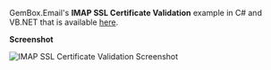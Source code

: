 GemBox.Email's **IMAP SSL Certificate Validation** example in C# and VB.NET that is available [here](https://www.gemboxsoftware.com/email/examples/ssl-certificate-validation-imap/309).

**Screenshot**

![IMAP SSL Certificate Validation Screenshot](https://www.gemboxsoftware.com/Email/Examples/Content/SslConnect.png)
